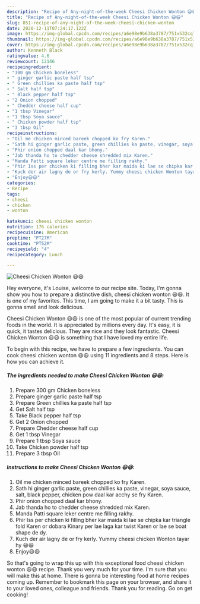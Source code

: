 ```yaml
---
description: "Recipe of Any-night-of-the-week Cheesi Chicken Wonton 😃😃"
title: "Recipe of Any-night-of-the-week Cheesi Chicken Wonton 😃😃"
slug: 851-recipe-of-any-night-of-the-week-cheesi-chicken-wonton
date: 2020-12-11T07:24:17.122Z
image: https://img-global.cpcdn.com/recipes/a6e98e9b638a3787/751x532cq70/cheesi-chicken-wonton-😃😃-recipe-main-photo.jpg
thumbnail: https://img-global.cpcdn.com/recipes/a6e98e9b638a3787/751x532cq70/cheesi-chicken-wonton-😃😃-recipe-main-photo.jpg
cover: https://img-global.cpcdn.com/recipes/a6e98e9b638a3787/751x532cq70/cheesi-chicken-wonton-😃😃-recipe-main-photo.jpg
author: Kenneth Black
ratingvalue: 4.6
reviewcount: 12146
recipeingredient:
- "300 gm Chicken boneless"
- " ginger garlic paste half tsp"
- " Green chillies ka paste half tsp"
- " Salt half tsp"
- " Black pepper half tsp"
- "2 Onion chopped"
- " Chedder cheese half cup"
- "1 tbsp Vinegar"
- "1 tbsp Soya sauce"
- " Chicken powder half tsp"
- "3 tbsp Oil"
recipeinstructions:
- "Oil me chicken minced bareek chopped ko fry Karen."
- "Sath hi ginger garlic paste, green chillies ka paste, vinegar, soya sauce, salt, black pepper, chicken pow daal kar acchy se fry Karen."
- "Phir onion chopped daal kar bhony."
- "Jab thanda ho to chedder cheese shredded mix Karen."
- "Manda Patti square leker centre me filling rakhy."
- "Phir Iss per chicken ki filling bher kar maida ki lae se chipka kar triangle fold Karen or dobara Kinary per lae laga kar twist Karen or lae se boat shape de dy."
- "Kuch der air lagny de or fry kerly. Yummy cheesi chicken Wonton tayar hy 😃😃"
- "Enjoy😃😃"
categories:
- Recipe
tags:
- cheesi
- chicken
- wonton

katakunci: cheesi chicken wonton 
nutrition: 176 calories
recipecuisine: American
preptime: "PT27M"
cooktime: "PT52M"
recipeyield: "4"
recipecategory: Lunch

---
```



![Cheesi Chicken Wonton 😃😃](https://img-global.cpcdn.com/recipes/a6e98e9b638a3787/751x532cq70/cheesi-chicken-wonton-😃😃-recipe-main-photo.jpg)

Hey everyone, it's Louise, welcome to our recipe site. Today, I'm gonna show you how to prepare a distinctive dish, cheesi chicken wonton 😃😃. It is one of my favorites. This time, I am going to make it a bit tasty. This is gonna smell and look delicious.

Cheesi Chicken Wonton 😃😃 is one of the most popular of current trending foods in the world. It is appreciated by millions every day. It's easy, it is quick, it tastes delicious. They are nice and they look fantastic. Cheesi Chicken Wonton 😃😃 is something that I have loved my entire life.




To begin with this recipe, we have to prepare a few ingredients. You can cook cheesi chicken wonton 😃😃 using 11 ingredients and 8 steps. Here is how you can achieve it.

<!--inarticleads1-->

##### The ingredients needed to make Cheesi Chicken Wonton 😃😃:

1. Prepare 300 gm Chicken boneless
1. Prepare  ginger garlic paste half tsp
1. Prepare  Green chillies ka paste half tsp
1. Get  Salt half tsp
1. Take  Black pepper half tsp
1. Get 2 Onion chopped
1. Prepare  Chedder cheese half cup
1. Get 1 tbsp Vinegar
1. Prepare 1 tbsp Soya sauce
1. Take  Chicken powder half tsp
1. Prepare 3 tbsp Oil




<!--inarticleads2-->

##### Instructions to make Cheesi Chicken Wonton 😃😃:

1. Oil me chicken minced bareek chopped ko fry Karen.
1. Sath hi ginger garlic paste, green chillies ka paste, vinegar, soya sauce, salt, black pepper, chicken pow daal kar acchy se fry Karen.
1. Phir onion chopped daal kar bhony.
1. Jab thanda ho to chedder cheese shredded mix Karen.
1. Manda Patti square leker centre me filling rakhy.
1. Phir Iss per chicken ki filling bher kar maida ki lae se chipka kar triangle fold Karen or dobara Kinary per lae laga kar twist Karen or lae se boat shape de dy.
1. Kuch der air lagny de or fry kerly. Yummy cheesi chicken Wonton tayar hy 😃😃
1. Enjoy😃😃




So that's going to wrap this up with this exceptional food cheesi chicken wonton 😃😃 recipe. Thank you very much for your time. I'm sure that you will make this at home. There is gonna be interesting food at home recipes coming up. Remember to bookmark this page on your browser, and share it to your loved ones, colleague and friends. Thank you for reading. Go on get cooking!
